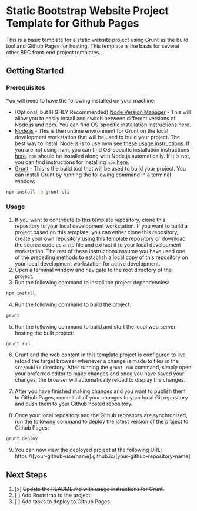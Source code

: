 # Static Bootstrap Website Project Template for Github Pages

This is a basic template for a static website project using Grunt as the build tool and Github Pages for hosting.  This template is the basis for several other BRC front-end project templates.

## Getting Started

### Prerequisites

You will need to have the following installed on your machine:

* (Optional, but HIGHLY Recommended) [Node Version Manager](https://github.com/nvm-sh/nvm) - This will allow you to easily install and switch between different versions of Node.js and npm.  You can find OS-specific installation instructions [here](https://github.com/nvm-sh/nvm#installing-and-updating).
* [Node.js](https://nodejs.org/en/) - This is the runtime environment for Grunt on the local development workstation that will be used to build your project.  The best way to install Node.js is to use nvm [see these usage instructions](https://github.com/nvm-sh/nvm#usage).  If you are not using nvm, you can find OS-specific installation instructions [here](https://nodejs.org/en/download/). `npm` should be installed along with Node.js automatically.  If it is not, you can find instructions for installing `npm` [here](https://docs.npmjs.com/downloading-and-installing-node-js-and-npm).
* [Grunt](https://gruntjs.com/) - This is the build tool that will be used to build your project.  You can install Grunt by running the following command in a terminal window:

```bash
npm install -g grunt-cli
```

### Usage

1. If you want to contribute to this template repository, clone this repository to your local development workstation.  If you want to build a project based on this template, you can either clone this repository, create your own repository using this template repository or download the source code as a zip file and extract it to your local development workstation.  The rest of these instructions assume you have used one of the preceding methods to establish a local copy of this repository on your local development workstation for active development.
2. Open a terminal window and navigate to the root directory of the project.
3. Run the following command to install the project dependencies:

```bash
npm install
```

4. Run the following command to build the project:

```bash
grunt
```

5. Run the following command to build and start the local web server hosting the built project:

```bash
grunt run
```

6. Grunt and the web content in this template project is configured to live reload the target browser whenever a change is made to files in the `src/public` directory.  After running the `grunt run` command, simply open your preferred editor to make changes and once you have saved your changes, the browser will automatically reload to display the changes.

7. After you have finished making changes and you want to publish them to Github Pages, commit all of your changes to your local Git repository and push them to your Github hosted repository.

8. Once your local repository and the Github repository are synchronized, run the following command to deploy the latest version of the project to Github Pages:

```bash
grunt deploy
```

9. You can now view the deployed project at the following URL: https://[your-github-username].github.io/[your-github-repository-name]

## Next Steps

1. [x] ~~Update the README.md with usage instructions for Grunt.~~
2. [ ] Add Bootstrap to the project.
3. [ ] Add tasks to deploy to Github Pages.
